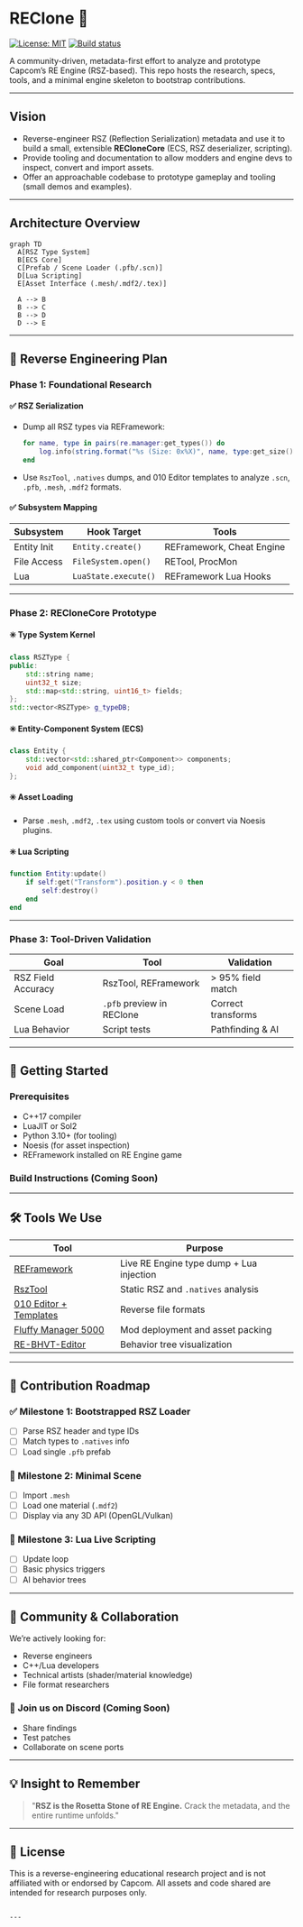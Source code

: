 # REClone 🚀

[![License: MIT](https://img.shields.io/badge/License-MIT-blue.svg)](./LICENSE)
[![Build status](https://img.shields.io/badge/build-pending-lightgrey.svg)](#)  <!-- replace with CI once set up -->

A community-driven, metadata-first effort to analyze and prototype Capcom’s RE Engine (RSZ-based). This repo hosts the research, specs, tools, and a minimal engine skeleton to bootstrap contributions.

---

## Vision

- Reverse-engineer RSZ (Reflection Serialization) metadata and use it to build a small, extensible **RECloneCore** (ECS, RSZ deserializer, scripting).
- Provide tooling and documentation to allow modders and engine devs to inspect, convert and import assets.
- Offer an approachable codebase to prototype gameplay and tooling (small demos and examples).

---

## Architecture Overview

```mermaid
graph TD
  A[RSZ Type System]
  B[ECS Core]
  C[Prefab / Scene Loader (.pfb/.scn)]
  D[Lua Scripting]
  E[Asset Interface (.mesh/.mdf2/.tex)]

  A --> B
  B --> C
  B --> D
  D --> E
````

---

## 🔬 Reverse Engineering Plan

### Phase 1: Foundational Research

#### ✅ RSZ Serialization

* Dump all RSZ types via REFramework:

  ```lua
  for name, type in pairs(re.manager:get_types()) do
      log.info(string.format("%s (Size: 0x%X)", name, type:get_size()))
  end
  ```
* Use `RszTool`, `.natives` dumps, and 010 Editor templates to analyze `.scn`, `.pfb`, `.mesh`, `.mdf2` formats.

#### ✅ Subsystem Mapping

| Subsystem   | Hook Target          | Tools                     |
| ----------- | -------------------- | ------------------------- |
| Entity Init | `Entity.create()`    | REFramework, Cheat Engine |
| File Access | `FileSystem.open()`  | RETool, ProcMon           |
| Lua         | `LuaState.execute()` | REFramework Lua Hooks     |

---

### Phase 2: RECloneCore Prototype

#### ✳️ Type System Kernel

```cpp
class RSZType {
public:
    std::string name;
    uint32_t size;
    std::map<std::string, uint16_t> fields;
};
std::vector<RSZType> g_typeDB;
```

#### ✳️ Entity-Component System (ECS)

```cpp
class Entity {
    std::vector<std::shared_ptr<Component>> components;
    void add_component(uint32_t type_id);
};
```

#### ✳️ Asset Loading

* Parse `.mesh`, `.mdf2`, `.tex` using custom tools or convert via Noesis plugins.

#### ✳️ Lua Scripting

```lua
function Entity:update()
    if self:get("Transform").position.y < 0 then
        self:destroy()
    end
end
```

---

### Phase 3: Tool-Driven Validation

| Goal               | Tool                      | Validation         |
| ------------------ | ------------------------- | ------------------ |
| RSZ Field Accuracy | RszTool, REFramework      | > 95% field match  |
| Scene Load         | `.pfb` preview in REClone | Correct transforms |
| Lua Behavior       | Script tests              | Pathfinding & AI   |

---

## 🚀 Getting Started

### Prerequisites

* C++17 compiler
* LuaJIT or Sol2
* Python 3.10+ (for tooling)
* Noesis (for asset inspection)
* REFramework installed on RE Engine game

### Build Instructions (Coming Soon)

---

## 🛠️ Tools We Use

| Tool                                                                   | Purpose                                  |
| ---------------------------------------------------------------------- | ---------------------------------------- |
| [REFramework](https://github.com/praydog/REFramework)                  | Live RE Engine type dump + Lua injection |
| [RszTool](https://github.com/some-reverse-rsz-tool)                    | Static RSZ and `.natives` analysis       |
| [010 Editor + Templates](https://github.com/Wunkolo/RE-010-Templates)  | Reverse file formats                     |
| [Fluffy Manager 5000](https://github.com/fluffyquack/FluffyModManager) | Mod deployment and asset packing         |
| [RE-BHVT-Editor](https://github.com/AlphaZDev/RE-BHVT-Editor)          | Behavior tree visualization              |

---

## 🧩 Contribution Roadmap

### ✅ Milestone 1: Bootstrapped RSZ Loader

* [ ] Parse RSZ header and type IDs
* [ ] Match types to `.natives` info
* [ ] Load single `.pfb` prefab

### 🚧 Milestone 2: Minimal Scene

* [ ] Import `.mesh`
* [ ] Load one material (`.mdf2`)
* [ ] Display via any 3D API (OpenGL/Vulkan)

### 🧪 Milestone 3: Lua Live Scripting

* [ ] Update loop
* [ ] Basic physics triggers
* [ ] AI behavior trees

---

## 💬 Community & Collaboration

We’re actively looking for:

* Reverse engineers
* C++/Lua developers
* Technical artists (shader/material knowledge)
* File format researchers

### 📣 Join us on Discord (Coming Soon)

* Share findings
* Test patches
* Collaborate on scene ports

---

## 💡 Insight to Remember

> "**RSZ is the Rosetta Stone of RE Engine.** Crack the metadata, and the entire runtime unfolds."

---

## 📝 License

This is a reverse-engineering educational research project and is not affiliated with or endorsed by Capcom. All assets and code shared are intended for research purposes only.

```

---
